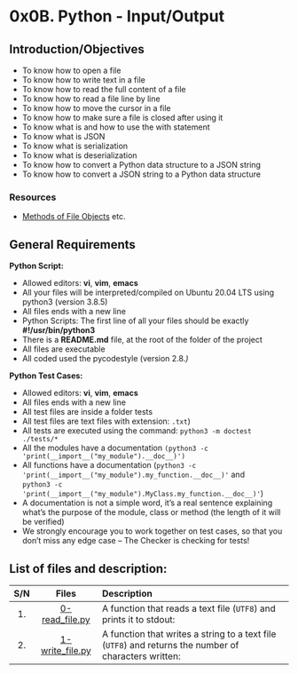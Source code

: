 # 0x0B. Python - Input/Output

## Introduction/Objectives
* To know how to open a file
* To know how to write text in a file
* To know how to read the full content of a file
* To know how to read a file line by line
* To know how to move the cursor in a file
* To know how to make sure a file is closed after using it
* To know what is and how to use the with statement
* To know what is JSON
* To know what is serialization
* To know what is deserialization
* To know how to convert a Python data structure to a JSON string
* To know how to convert a JSON string to a Python data structure

### Resources
* [Methods of File Objects](https://docs.python.org/3/tutorial/inputoutput.html#reading-and-writing-files) etc.

## General Requirements
**Python Script:**
* Allowed editors: **vi**, **vim**, **emacs**
* All your files will be interpreted/compiled on Ubuntu 20.04 LTS using python3 (version 3.8.5)
* All files ends with a new line
* Python Scripts: The first line of all your files should be exactly **#!/usr/bin/python3**
* There is a **README.md** file, at the root of the folder of the project
* All files are executable
* All coded used the pycodestyle (version 2.8.*)*

**Python Test Cases:**
* Allowed editors: **vi**, **vim**, **emacs**
* All files ends with a new line
* All test files are inside a folder tests
* All test files are text files with extension: ``.txt``)
* All tests are executed using the command: ``python3 -m doctest ./tests/*``
* All the modules have a documentation ``(python3 -c 'print(__import__("my_module").__doc__)')``
* All functions have a documentation (``python3 -c 'print(__import__("my_module").my_function.__doc__)'`` and <br> ``python3 -c 'print(__import__("my_module").MyClass.my_function.__doc__)'``)
* A documentation is not a simple word, it’s a real sentence explaining what’s the purpose of the module, class or method (the length of it will be verified)
* We strongly encourage you to work together on test cases, so that you don’t miss any edge case – The Checker is checking for tests!


## List of files and description:
| S/N   |       Files          |        Description  |
|:-----:|:--------------------:|:-------------------|
|1. | [0-read_file.py](https://github.com/Dikachis/alx-higher_level_programming/blob/master/0x0B-python-input_output/0-read_file.py) | A function that reads a text file (``UTF8``) and prints it to stdout: |
|2. | [1-write_file.py](https://github.com/Dikachis/alx-higher_level_programming/blob/master/0x0B-python-input_output/1-write_file.py) | A function that writes a string to a text file (``UTF8``) and returns the number of characters written: |

